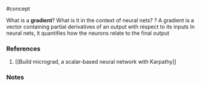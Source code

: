 #concept


What is a **gradient**? What is it in the context of neural nets?
?
A gradient is a vector containing partial derivatives of an output with respect to its inputs
In neural nets, it quantifies how the neurons relate to the final output
<!--SR:!2024-10-21,34,230-->

### References
1. [[Build micrograd, a scalar-based neural network with Karpathy]]

### Notes




